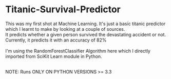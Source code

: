 # Titanic-Survival-Predictor

This was my first shot at Machine Learning. It's just a basic titanic predictor which I learnt to make by looking at a couple of sources.<br/>
It predicts whether a given person survived the devastating accident or not.<br/>
Currently, it predicts it with an accuracy of 82%<br/><br/>
I'm using the RandomForestClassifier Algorithm here which I directly imported from SciKit Learn module in Python.<br/><br/>

NOTE: Runs ONLY ON PYTHON VERSIONS >= 3.3<br/>
